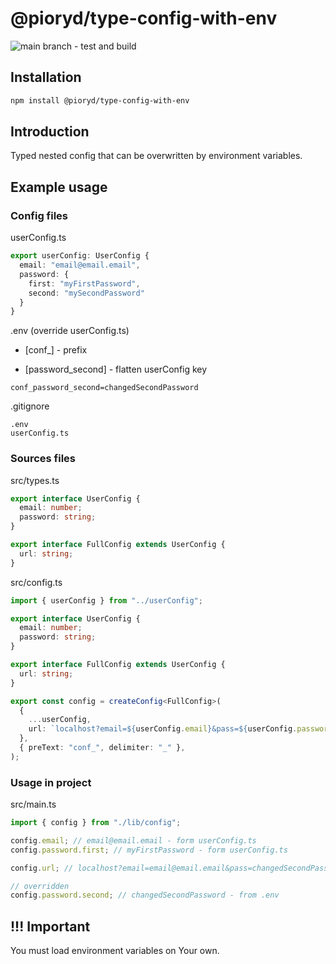 # @pioryd/type-config-with-env

![main branch - test and build](https://github.com/Pioryd/type-config-with-env/actions/workflows/test.yml/badge.svg?branch=main)

## Installation

```sh
npm install @pioryd/type-config-with-env
```

## Introduction

Typed nested config that can be overwritten by environment variables.

## Example usage

### Config files

userConfig.ts

```ts
export userConfig: UserConfig {
  email: "email@email.email",
  password: {
    first: "myFirstPassword",
    second: "mySecondPassword"
  }
}
```

.env (override userConfig.ts)

- [conf_] - prefix

- [password_second] - flatten userConfig key

```env
conf_password_second=changedSecondPassword
```

.gitignore

```text
.env
userConfig.ts
```

### Sources files

src/types.ts

```ts
export interface UserConfig {
  email: number;
  password: string;
}

export interface FullConfig extends UserConfig {
  url: string;
}
```

src/config.ts

```ts
import { userConfig } from "../userConfig";

export interface UserConfig {
  email: number;
  password: string;
}

export interface FullConfig extends UserConfig {
  url: string;
}

export const config = createConfig<FullConfig>(
  {
    ...userConfig,
    url: `localhost?email=${userConfig.email}&pass=${userConfig.password.second}`,
  },
  { preText: "conf_", delimiter: "_" },
);
```

### Usage in project

src/main.ts

```ts
import { config } from "./lib/config";

config.email; // email@email.email - form userConfig.ts
config.password.first; // myFirstPassword - form userConfig.ts

config.url; // localhost?email=email@email.email&pass=changedSecondPassword

// overridden
config.password.second; // changedSecondPassword - from .env
```

## !!! Important

You must load environment variables on Your own.
